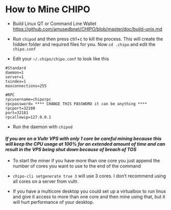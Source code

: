 # How to Mine CHIPO

* Build Linux QT or Command Line Wallet
https://github.com/amusedbnet/CHIPO/blob/master/doc/build-unix.md

* Run `chipod` and then press ctrl+c to kill the process. This will create the hidden folder and required files for you. Now `cd .chipo` and edit the `chipo.conf`

* Edit your `~/.chipo/chipo.conf` to look like this

```
#Standard
daemon=1
server=1
txindex=1
maxconnections=255

#RPC
rpcusername=chiporpc
rpcpassword= **** CHANGE THIS PASSWORD it can be anything ****
rpcport=32180
port=32181
rpcallowip=127.0.0.1
```
* Run the daemon with `chipod`

#### _**If you are on a Vultr VPS with only 1 core be careful mining because this will keep the CPU usage at 100% for an extended amount of time and can result in the VPS being shut down because of breach of TOS**_

* To start the miner if you have more than one core you just append the number of cores you want to use to the end of the command

* `chipo-cli setgenerate true 3` will use 3 cores. I don’t recommend using all cores on a server from vultr.

* If you have a multicore desktop you could set up a virtualbox to run linux and give it access to more than one core and then mine using that, but it will hurt performance of your desktop.